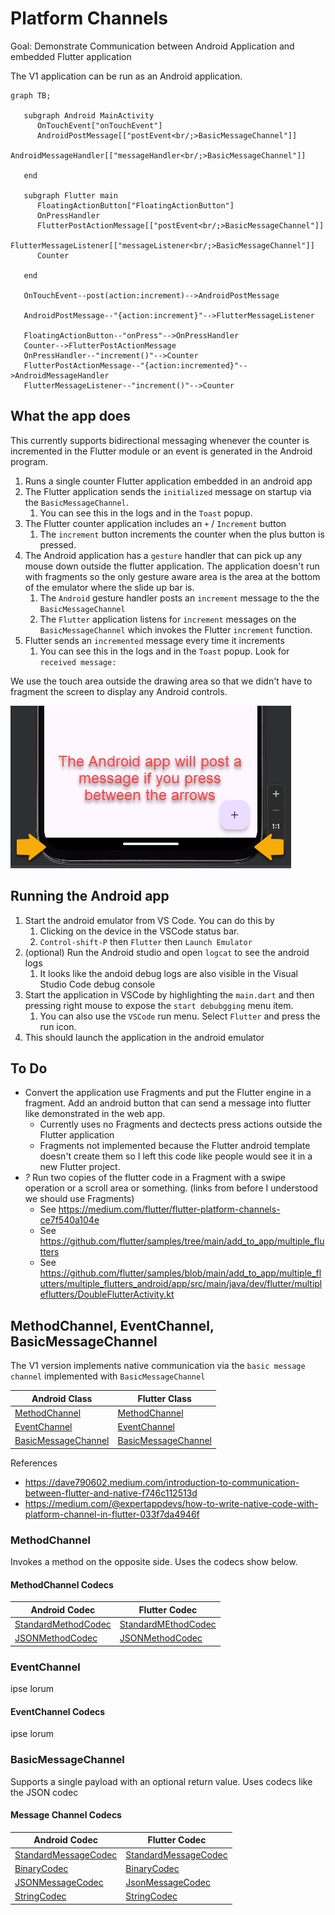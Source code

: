 # Platform Channels

Goal: Demonstrate Communication between Android Application and embedded Flutter application

The V1 application can be run as an Android application.

```mermaid
graph TB;

   subgraph Android MainActivity
      OnTouchEvent["onTouchEvent"]
      AndroidPostMessage[["postEvent<br/;>BasicMessageChannel"]]
      AndroidMessageHandler[["messageHandler<br/;>BasicMessageChannel"]]

   end

   subgraph Flutter main
      FloatingActionButton["FloatingActionButton"]
      OnPressHandler
      FlutterPostActionMessage[["postEvent<br/;>BasicMessageChannel"]]
      FlutterMessageListener[["messageListener<br/;>BasicMessageChannel"]]
      Counter

   end

   OnTouchEvent--post(action:increment)-->AndroidPostMessage

   AndroidPostMessage--"{action:increment}"-->FlutterMessageListener

   FloatingActionButton--"onPress"-->OnPressHandler
   Counter-->FlutterPostActionMessage
   OnPressHandler--"increment()"-->Counter
   FlutterPostActionMessage--"{action:incremented}"-->AndroidMessageHandler
   FlutterMessageListener--"increment()"-->Counter

```

## What the app does

This currently supports bidirectional messaging whenever the counter is incremented in the Flutter module or an event is generated in the Android program.

1. Runs a single counter Flutter application embedded in an android app
2. The Flutter application sends the `initialized` message on startup via the `BasicMessageChannel`.
   1. You can see this in the logs and in the `Toast` popup.
3. The Flutter counter application includes an `+` / `Increment` button
   1. The `increment` button increments the counter when the plus button is pressed.
4. The Android application has a `gesture` handler that can pick up any mouse down outside the flutter application.  The application doesn't run with fragments so the only gesture aware area is the area at the bottom of the emulator where the slide up bar is.
   1. The `Android` gesture handler posts an `increment` message to the the `BasicMessageChannel`
   2. The `Flutter` application listens for `increment` messages on the `BasicMessageChannel` which invokes the Flutter `increment` function.
5. Flutter sends an `incremented` message every time it increments
   1. You can see this in the logs and in the `Toast` popup.  Look for `received message:`

We use the touch area outside the drawing area so that we didn't have to fragment the screen to display any Android controls.

![Touch sensitive area in android app](images/2024-05-04_18-50-27.png)

## Running the Android app

1. Start the android emulator from VS Code. You can do this by
   1. Clicking on the device in the VSCode status bar.
   2. `Control-shift-P` then `Flutter`  then `Launch Emulator`
2. (optional) Run the Android studio and open `logcat` to see the android logs
   1. It looks like the andoid debug logs are also visible in the Visual Studio Code debug console
3. Start the application in VSCode by highlighting the `main.dart` and then pressing right mouse to expose the `start debubgging` menu item.
   1. You can also use the `VSCode` run menu.  Select `Flutter` and press the run icon.
4. This should launch the application in the android emulator

## To Do

* Convert the application use Fragments and put the Flutter engine in a fragment. Add an android button that can send a message into flutter like demonstrated in the web app.
  * Currently uses no Fragments and dectects press actions outside the Flutter application
  * Fragments not implemented because the Flutter android template doesn't create them so I left this code like people would see it in a new Flutter project.
* _?_ Run two copies of the flutter code in a Fragment with a swipe operation or a scroll area or something. (links from before I understood we should use Fragments)
  * See <https://medium.com/flutter/flutter-platform-channels-ce7f540a104e>
  * See  <https://github.com/flutter/samples/tree/main/add_to_app/multiple_flutters>
  * See <https://github.com/flutter/samples/blob/main/add_to_app/multiple_flutters/multiple_flutters_android/app/src/main/java/dev/flutter/multipleflutters/DoubleFlutterActivity.kt>

## MethodChannel, EventChannel, BasicMessageChannel

The V1 version implements native communication via the `basic message channel` implemented with `BasicMessageChannel`

| Android Class                                                                                            | Flutter Class                                                                                  |
| -------------------------------------------------------------------------------------------------------- | ---------------------------------------------------------------------------------------------- |
| [MethodChannel](https://api.flutter.dev/javadoc/io/flutter/plugin/common/MethodChannel.html)             | [MethodChannel](https://api.flutter.dev/flutter/services/MethodChannel-class.html)             |
| [EventChannel](https://api.flutter.dev/javadoc/io/flutter/plugin/common/EventChannel.html)               | [EventChannel](https://api.flutter.dev/flutter/services/EventChannel-class.html)               |
| [BasicMessageChannel](https://api.flutter.dev/javadoc/io/flutter/plugin/common/BasicMessageChannel.html) | [BasicMessageChannel](https://api.flutter.dev/flutter/services/BasicMessageChannel-class.html) |

References

* <https://dave790602.medium.com/introduction-to-communication-between-flutter-and-native-f746c112513d>
* <https://medium.com/@expertappdevs/how-to-write-native-code-with-platform-channel-in-flutter-033f7da4946f>

### MethodChannel

Invokes a method on the opposite side.  Uses the codecs show below.

#### MethodChannel Codecs

| Android Codec                                                                                            | Flutter Codec                                                                                  |
| -------------------------------------------------------------------------------------------------------- | ---------------------------------------------------------------------------------------------- |
| [StandardMethodCodec](https://api.flutter.dev/javadoc/io/flutter/plugin/common/StandardMethodCodec.html) | [StandardMEthodCodec](https://api.flutter.dev/flutter/services/StandardMethodCodec-class.html) |
| [JSONMethodCodec](https://api.flutter.dev/javadoc/io/flutter/plugin/common/JSONMethodCodec.html)         | [JSONMethodCodec](https://api.flutter.dev/flutter/services/JSONMethodCodec-class.html)         |

### EventChannel

ipse lorum

#### EventChannel Codecs

ipse lorum

### BasicMessageChannel

Supports a single payload with an optional return value.  Uses codecs like the JSON codec

#### Message Channel Codecs

| Android Codec                                                                                              | Flutter Codec                                                                                    |
| ---------------------------------------------------------------------------------------------------------- | ------------------------------------------------------------------------------------------------ |
| [StandardMessageCodec](https://api.flutter.dev/javadoc/io/flutter/plugin/common/StandardMessageCodec.html) | [StandardMessageCodec](https://api.flutter.dev/flutter/services/StandardMessageCodec-class.html) |
| [BinaryCodec](https://api.flutter.dev/javadoc/io/flutter/plugin/common/BinaryCodec.html)                   | [BinaryCodec](https://api.flutter.dev/flutter/services/BinaryCodec-class.html)                   |
| [JSONMessageCodec](https://api.flutter.dev/javadoc/io/flutter/plugin/common/JSONMessageCodec.html)         | [JsonMessageCodec](https://api.flutter.dev/flutter/services/JSONMessageCodec-class.html)         |
| [StringCodec](https://api.flutter.dev/javadoc/io/flutter/plugin/common/StringCodec.html)                   | [StringCodec](https://api.flutter.dev/flutter/services/StringCodec-class.html)                   |